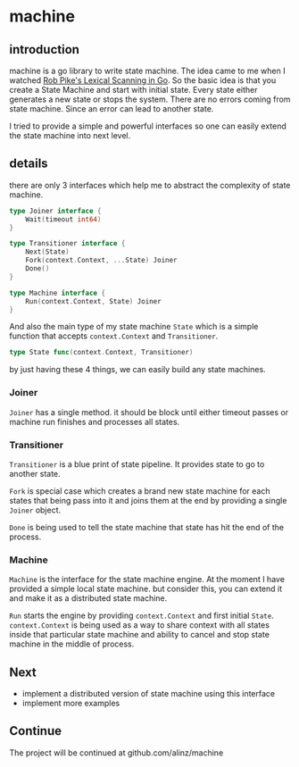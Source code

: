 # machine

## introduction

machine is a go library to write state machine. The idea came to me when I watched [Rob Pike's Lexical Scanning in Go](https://www.youtube.com/watch?v=HxaD_trXwRE). So the basic idea is that you create a State Machine and start with initial state. Every state either generates a new state or stops the system. There are no errors coming from state machine. Since an error can lead to another state.

I tried to provide a simple and powerful interfaces so one can easily extend the state machine into next level.


## details

there are only 3 interfaces which help me to abstract the complexity of state machine.

```go
type Joiner interface {
	Wait(timeout int64)
}
```

```go
type Transitioner interface {
	Next(State)
	Fork(context.Context, ...State) Joiner
	Done()
}
```

```go
type Machine interface {
	Run(context.Context, State) Joiner
}
```

And also the main type of my state machine `State` which is a simple function that accepts `context.Context` and `Transitioner`.

```go
type State func(context.Context, Transitioner)
```

by just having these 4 things, we can easily build any state machines.


### Joiner
`Joiner` has a single method. it should be block until either timeout passes or machine run finishes and processes all states.

### Transitioner
`Transitioner` is a blue print of state pipeline. It provides state to go to another state.

`Fork` is special case which creates a brand new state machine for each states that being pass into it and joins them at the end by providing a single `Joiner` object.

`Done` is being used to tell the state machine that state has hit the end of the process.

### Machine
`Machine` is the interface for the state machine engine. At the moment I have provided a simple local state machine. but consider this, you can extend it and make it as a distributed state machine.

`Run` starts the engine by providing `context.Context` and first initial `State`. `context.Context` is being used as a way to share context with all states inside that particular state machine and ability to cancel and stop state machine in the middle of process.

## Next

- implement a distributed version of state machine using this interface
- implement more examples

## Continue

The project will be continued at github.com/alinz/machine
